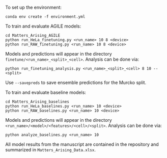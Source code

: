 To set up the environment:
```
conda env create -f environment.yml
```

To train and evaluate AGILE models: 
```
cd Matters_Arising_AGILE
python run_HeLa_finetuning.py <run_name> 10 8 <device>
python run_RAW_finetuning.py <run_name> 10 8 <device>
```
Models and predictions will appear in the directory `finetune/<run_name>_<split>_<cell>`.
Analysis can be done via:
```
python run_finetuning_analysis.py <run_name>_<split>_<cell> 8 10 --<split>
```
Use `--savepreds` to save ensemble predictions for the Murcko split.

To train and evaluate baseline models:
```
cd Matters_Arising_baselines
python run_HeLa_baselines.py <run_name> 10 <device>
python run_RAW_baselines.py <run_name> 10 <device>
```
Models and predictions will appear in the directory `<run_name>/<model>/<features>/<cell>/<split>`.
Analysis can be done via:
```
python analyze_baselines.py <run_name> 10 
```

All model results from the manuscript are contained in the repository and summarized in `Matters_Arising_Data.xlsx`.
